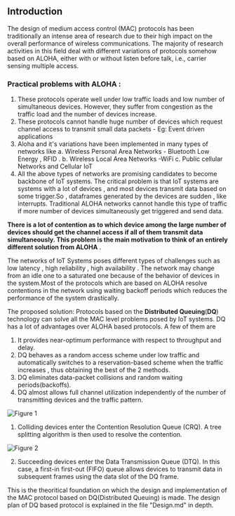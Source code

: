 ## Introduction

The design of medium access control (MAC) protocols has been traditionally an intense area of research due to their high impact on the overall performance of wireless communications. The majority of research activities in this field deal with different variations of protocols somehow based on ALOHA, either with or without listen before talk, i.e., carrier sensing multiple access.

### Practical problems with ALOHA :
1. These protocols operate well under low traffic loads and low number of simultaneous devices. However, they suffer from congestion as the traffic load and the number of devices increase.
2. These protocols cannot handle huge number of devices which request channel access to transmit small data packets - Eg: Event driven applications
3. Aloha and it's variations have been implemented in many types of networks like
	a. Wireless Personal Area Networks - Bluetooth Low Energy , RFID .
	b. Wireless Local Area Networks -WiFi
	c. Public cellular Networks and Cellular IoT
4. All the above types of networks are promising candidates to become backbone of IoT systems. The critical problem is that IoT systems are systems with a lot of devices , and most devices transmit data based on some trigger.So , dataframes generated by the devices are sudden , like interrupts.
Traditional ALOHA networks cannot handle this type of traffic if more number of devices simultaneously get triggered and send data.

**There is a lot of contention as to which device among the large number of devices should get the channel access if all of them transmit data simultaneously. This problem is the main motivation to think of an entirely different solution from ALOHA** .

The networks of IoT Systems poses different types of challenges such as low latency , high reliability , high availability . The network may change from an idle one to a saturated one because of the behavior of devices in the system.Most of the protocols which are based on ALOHA resolve contentions in the network using waiting backoff periods which reduces the performance of the system drastically.

The proposed solution:
Protocols based on the **Distributed Queuing**(**DQ**) technology can solve all the MAC level problems posed by IoT systems.
DQ has a lot of advantages over ALOHA based protocols. A few of them are

1. It provides near-optimum performance with respect to throughput and delay.
2. DQ behaves as a random access scheme under low traffic and automatically switches to a reservation-based scheme when the traffic increases , thus obtaining the best of the 2 methods.
3. DQ eliminates data-packet collisions and random waiting periods(backoffs).
4. DQ almost allows full channel utilization independently of the number of transmitting devices and the traffic pattern.


![Figure 1](https://i.imgur.com/evEQWzJ.png)
1) Colliding devices enter the Contention Resolution Queue (CRQ). A tree splitting algorithm is then used to resolve the contention.

![Figure 2](https://i.imgur.com/3r2igQS.png)

2) Succeeding devices enter the Data Transmission Queue (DTQ). In this case, a first-in first-out (FIFO) queue allows devices to transmit data in subsequent
frames using the data slot of the DQ frame.


This is the theoritical foundation on which the design and implementation of the MAC protocol based on DQ(Distributed Queuing) is made.
The design plan of DQ based protocol is explained in the file "Design.md" in depth.
